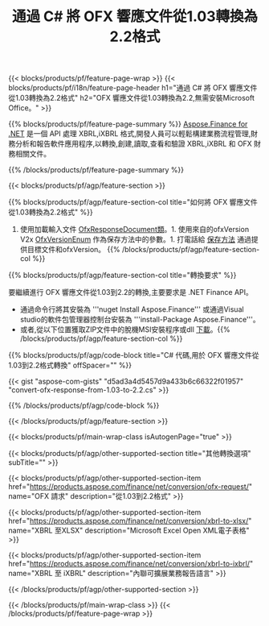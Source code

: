 ﻿---
title: 通過 C# 將 OFX 響應文件從1.03轉換為2.2格式
description: 從1.03到2.2 C# 轉換的 OFX 請求文件的示例代碼。 使用 API 示例代碼在基於 .NET 的應用程序中進行批量 OFX 請求轉換。 
url: /zh-hant/net/conversion/ofx-response/
family: finance
platformtag: net
feature: conversion
informat: OFX Response 1.03
outformat: OFX Response 2.2
otherformats: OFX Response
---
{{< blocks/products/pf/feature-page-wrap >}}
{{< blocks/products/pf/i18n/feature-page-header h1="通過 C# 將 OFX 響應文件從1.03轉換為2.2格式" h2="OFX 響應文件從1.03轉換為2.2,無需安裝Microsoft Office。" >}}

{{% blocks/products/pf/feature-page-summary %}}
[Aspose.Finance for .NET](https://products.aspose.com/finance/net/) 是一個 API 處理 XBRL,iXBRL 格式,開發人員可以輕鬆構建業務流程管理,財務分析和報告軟件應用程序,以轉換,創建,讀取,查看和驗證 XBRL,iXBRL 和 OFX 財務相關文件。 

{{% /blocks/products/pf/feature-page-summary %}}

{{< blocks/products/pf/agp/feature-section >}}

{{% blocks/products/pf/agp/feature-section-col title="如何將 OFX 響應文件從1.03轉換為2.2格式" %}}
1. 使用加載輸入文件 [OfxResponseDocument類](https://apireference.aspose.com/finance/net/aspose.finance.ofx/ofxresponsedocument)。1. 使用來自的ofxVersion V2x [OfxVersionEnum](https://apireference.aspose.com/finance/net/aspose.finance.ofx/ofxversionenum) 作為保存方法中的參數。1. 打電話給 [保存方法](https://apireference.aspose.com/finance/net/aspose.finance.ofx/ofxresponsedocument/methods/save) 通過提供目標文件和ofxVersion。
{{% /blocks/products/pf/agp/feature-section-col %}}

{{% blocks/products/pf/agp/feature-section-col title="轉換要求" %}}

要繼續進行 OFX 響應文件從1.03到2.2的轉換,主要要求是 .NET Finance API。
- 通過命令行將其安裝為 '''nuget Install Aspose.Finance''' 或通過Visual studio的軟件包管理器控制台安裝為 '''install-Package Aspose.Finance'''。
- 或者,從以下位置獲取ZIP文件中的脫機MSI安裝程序或dll [下載](https://downloads.aspose.com/finance/net)。{{% /blocks/products/pf/agp/feature-section-col %}}

{{% blocks/products/pf/agp/code-block title="C# 代碼,用於 OFX 響應文件從1.03到2.2格式轉換" offSpacer="" %}}

{{< gist "aspose-com-gists" "d5ad3a4d5457d9a433b6c66322f01957" "convert-ofx-response-from-1.03-to-2.2.cs" >}}

{{% /blocks/products/pf/agp/code-block %}}

{{< /blocks/products/pf/agp/feature-section >}}

{{< blocks/products/pf/main-wrap-class isAutogenPage="true" >}}

{{< blocks/products/pf/agp/other-supported-section title="其他轉換選項" subTitle="" >}}

{{< blocks/products/pf/agp/other-supported-section-item href="https://products.aspose.com/finance/net/conversion/ofx-request/" name="OFX 請求" description="從1.03到2.2格式" >}}

{{< blocks/products/pf/agp/other-supported-section-item href="https://products.aspose.com/finance/net/conversion/xbrl-to-xlsx/" name="XBRL 至XLSX" description="Microsoft Excel Open XML電子表格" >}}

{{< blocks/products/pf/agp/other-supported-section-item href="https://products.aspose.com/finance/net/conversion/xbrl-to-ixbrl/" name="XBRL 至 iXBRL" description="內聯可擴展業務報告語言" >}}

{{< /blocks/products/pf/agp/other-supported-section >}}

{{< /blocks/products/pf/main-wrap-class >}}
{{< /blocks/products/pf/feature-page-wrap >}}
